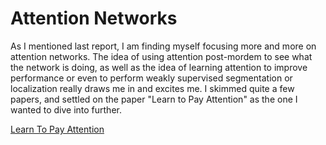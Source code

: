 # Attention Networks
As I mentioned last report, I am finding myself focusing more and more on attention networks. The idea of using attention post-mordem to see what the network is doing, as well as the idea of learning attention to improve performance or even to perform weakly supervised segmentation or localization really draws me in and excites me. I skimmed quite a few papers, and settled on the paper "Learn to Pay Attention" as the one I wanted to dive into further.

[Learn To Pay Attention](./learn-to-pay-attention/)